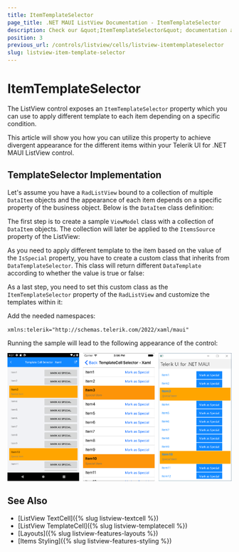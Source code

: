 ```yaml
---
title: ItemTemplateSelector
page_title: .NET MAUI ListView Documentation - ItemTemplateSelector
description: Check our &quot;ItemTemplateSelector&quot; documentation article for Telerik ListView for .NET MAUI control.
position: 3
previous_url: /controls/listview/cells/listview-itemtemplateselector
slug: listview-item-template-selector
---
```


# ItemTemplateSelector

The ListView control exposes an `ItemTemplateSelector` property which you can use to apply different template to each item depending on a specific condition.  

This article will show you how you can utilize this property to achieve divergent appearance for the different items within your Telerik UI for .NET MAUI ListView control.

## TemplateSelector Implementation

Let's assume you have a `RadListView` bound to a collection of multiple `DataItem` objects and the appearance of each item depends on a specific property of the business object. Below is the `DataItem` class definition:

<snippet id='listview-itemtemplateselector-dataitem' />

The first step is to create a sample `ViewModel` class with a collection of `DataItem` objects. The collection will later be applied to the `ItemsSource` property of the ListView:

<snippet id='listview-itemtemplateselector-sourcecollection' />

As you need to apply different template to the item based on the value of the `IsSpecial` property, you have to create a custom class that inherits from `DataTemplateSelector`. This class will return different `DataTemplate` according to whether the value is true or false:

<snippet id='listview-itemtemplateselector-customitemtemplateselector' />

As a last step, you need to set this custom class as the `ItemTemplateSelector` property of the `RadListView` and customize the templates within it:

<snippet id='listview-itemtemplateselector-setting-itemtemplateselector' />

Add the needed namespaces:

```XAML
xmlns:telerik="http://schemas.telerik.com/2022/xaml/maui"        
```

Running the sample will lead to the following appearance of the control:

![listview itemtemplateselector](../images/listview-itemtemplateselector.png)

## See Also

- [ListView TextCell]({% slug listview-textcell %})
- [ListView TemplateCell]({% slug listview-templatecell %})
- [Layouts]({% slug listview-features-layouts %})
- [Items Styling]({% slug listview-features-styling %})

